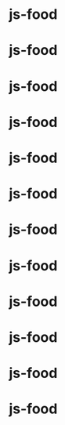 # js-food
# js-food
# js-food
# js-food
# js-food
# js-food
# js-food
# js-food
# js-food
# js-food
# js-food
# js-food
